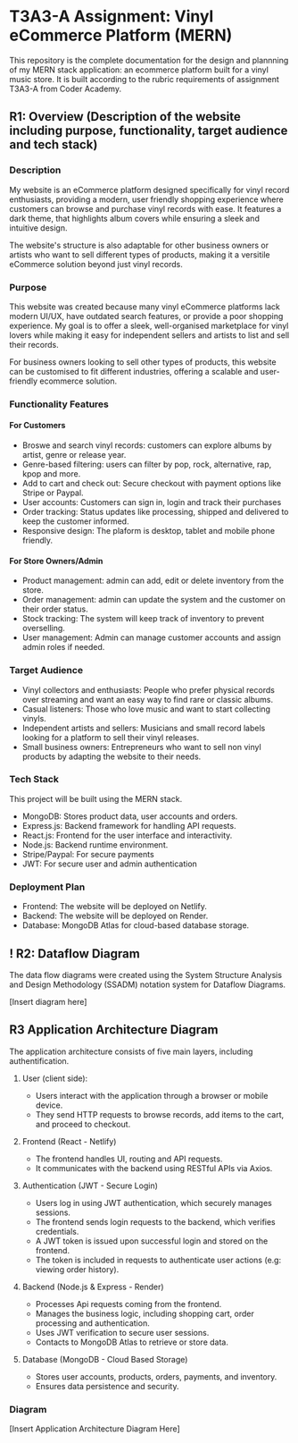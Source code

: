 # T3A3-A Assignment: Vinyl eCommerce Platform (MERN)

This repository is the complete documentation for the design and plannning of my MERN stack application: an ecommerce platform built for a vinyl music store. It is built according to the rubric requirements of assignment T3A3-A from Coder Academy.

## R1: Overview (Description of the website including purpose, functionality, target audience and tech stack)

### Description
My website is an eCommerce platform designed specifically for vinyl record enthusiasts, providing a modern, user friendly shopping experience where customers can browse and purchase vinyl records with ease. It features a dark theme, that highlights album covers while ensuring a sleek and intuitive design.

The website's structure is also adaptable for other business owners or artists who want to sell different types of products, making it a versitile eCommerce solution beyond just vinyl records.

### Purpose
This website was created because many vinyl eCommerce platforms lack modern UI/UX, have outdated search features, or provide a poor shopping experience. My goal is to offer a sleek, well-organised marketplace for vinyl lovers while making it easy for independent sellers and artists to list and sell their records.

For business owners looking to sell other types of products, this website can be customised to fit different industries, offering a scalable and user-friendly ecommerce solution.

### Functionality Features
#### For Customers
- Broswe and search vinyl records: customers can explore albums by artist, genre or release year.
- Genre-based filtering: users can filter by pop, rock, alternative, rap, kpop and more.
- Add to cart and check out: Secure checkout with payment options like Stripe or Paypal.
- User accounts: Customers can sign in, login and track their purchases
- Order tracking: Status updates like processing, shipped and delivered to keep the customer informed.
- Responsive design: The plaform is desktop, tablet and mobile phone friendly.

#### For Store Owners/Admin
- Product management: admin can add, edit or delete inventory from the store.
- Order management: admin can update the system and the customer on their order status.
- Stock tracking: The system will keep track of inventory to prevent overselling.
- User management: Admin can manage customer accounts and assign admin roles if needed.

### Target Audience
- Vinyl collectors and enthusiasts: People who prefer physical records over streaming and want an easy way to find rare or classic albums.
- Casual listeners: Those who love music and want to start collecting vinyls.
- Independent artists and sellers: Musicians and small record labels looking for a platform to sell their vinyl releases.
- Small business owners: Entrepreneurs who want to sell non vinyl products by adapting the website to their needs.

### Tech Stack
This project will be built using the MERN stack.
- MongoDB: Stores product data, user accounts and orders.
- Express.js: Backend framework for handling API requests.
- React.js: Frontend for the user interface and interactivity.
- Node.js: Backend runtime environment.
- Stripe/Paypal: For secure payments
- JWT: For secure user and admin authentication  

### Deployment Plan
- Frontend: The website will be deployed on Netlify.
- Backend: The website will be deployed on Render.
- Database: MongoDB Atlas for cloud-based database storage.

## ! R2: Dataflow Diagram
The data flow diagrams were created using the System Structure Analysis and Design Methodology (SSADM) notation system for Dataflow Diagrams.

[Insert diagram here]

## R3 Application Architecture Diagram
The application architecture consists of five main layers, including authentification.

1. User (client side):
    - Users interact with the application through a browser or mobile device.
    - They send HTTP requests to browse records, add items to the cart, and proceed to checkout.

2. Frontend (React - Netlify)
    - The frontend handles UI, routing and API requests.
    - It communicates with the backend using RESTful APIs via Axios.

3. Authentication (JWT - Secure Login)
    - Users log in using JWT authentication, which securely manages sessions.
    - The frontend sends login requests to the backend, which verifies credentials.
    - A JWT token is issued upon successful login and stored on the frontend.
    - The token is included in requests to authenticate user actions (e.g: viewing order history).

4. Backend (Node.js & Express - Render)
    - Processes Api requests coming from the frontend.
    - Manages the business logic, including shopping cart, order processing and authentication.
    - Uses JWT verification to secure user sessions.
    - Contacts to MongoDB Atlas to retrieve or store data.

5. Database (MongoDB - Cloud Based Storage)
    - Stores user accounts, products, orders, payments, and inventory.
    - Ensures data persistence and security.

### Diagram
[Insert Application Architecture Diagram Here]

